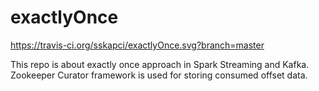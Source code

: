 # exactlyOnce
https://travis-ci.org/sskapci/exactlyOnce.svg?branch=master

This repo is about exactly once approach in Spark Streaming and Kafka. Zookeeper Curator framework is used for storing consumed offset data.

